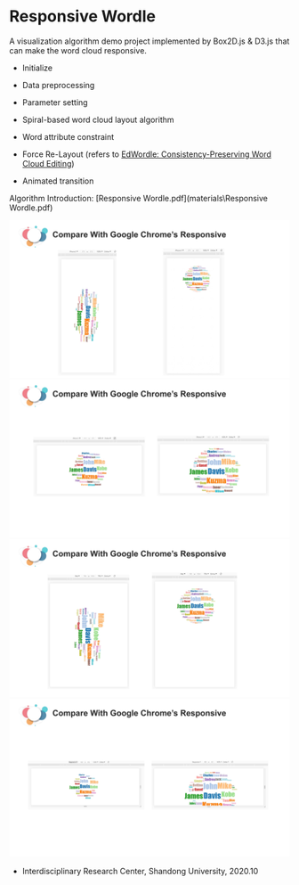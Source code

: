 # Responsive Wordle
A visualization algorithm demo project implemented by Box2D.js & D3.js that can make the word cloud responsive.

* Initialize
* Data preprocessing
* Parameter setting
* Spiral-based word cloud layout algorithm
* Word attribute constraint
* Force Re-Layout (refers to [EdWordle: Consistency-Preserving Word Cloud Editing](https://ieeexplore.ieee.org/abstract/document/8017586))

* Animated transition

Algorithm Introduction:  [Responsive Wordle.pdf](materials\Responsive Wordle.pdf) 

<img src="https://github.com/Russellwzr/Responsive-Wordle/blob/master/materials/Responsive Wordle_page-0014.jpg" style="zoom:80%;" />
<img src="https://github.com/Russellwzr/Responsive-Wordle/blob/master/materials/Responsive Wordle_page-0015.jpg" style="zoom:80%;" />
<img src="https://github.com/Russellwzr/Responsive-Wordle/blob/master/materials/Responsive Wordle_page-0016.jpg" style="zoom:80%;" />
<img src="https://github.com/Russellwzr/Responsive-Wordle/blob/master/materials/Responsive Wordle_page-0017.jpg" style="zoom:80%;" />

* Interdisciplinary Research Center, Shandong University, 2020.10
